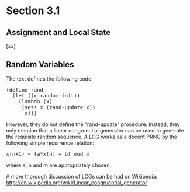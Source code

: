 Section 3.1
=========== 

Assignment and Local State
--------------------------

[xx]

Random Variables
---------------- 

The text defines the following code:

<pre>
(define rand
  (let ((x random-init))
    (lambda (x)
     (set! x (rand-update x))
      x)))
</pre>

However, they do not define the "rand-update" procedure. Instead, they only mention that a linear congruential generator can be used to generate the requisite random sequence. A LCG works as a decent PRNG by the following simple recurrence relation:

<pre>
x(n+1) = (a*x(n) + b) mod m
</pre>

where a, b and m are appropriately chosen. 

A more thorough discussion of LCGs can be had on Wikipedia: http://en.wikipedia.org/wiki/Linear_congruential_generator